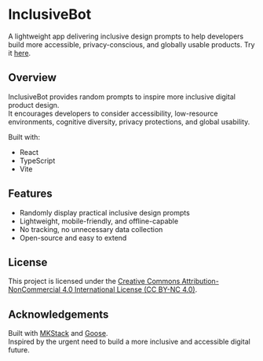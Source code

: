 # InclusiveBot

A lightweight app delivering inclusive design prompts to help developers build more accessible, privacy-conscious, and globally usable products.
Try it [here](https://normal-dolls.surge.sh/).

## Overview

InclusiveBot provides random prompts to inspire more inclusive digital product design.  
It encourages developers to consider accessibility, low-resource environments, cognitive diversity, privacy protections, and global usability.

Built with:
- React
- TypeScript
- Vite

## Features

- Randomly display practical inclusive design prompts
- Lightweight, mobile-friendly, and offline-capable
- No tracking, no unnecessary data collection
- Open-source and easy to extend

## License

This project is licensed under the [Creative Commons Attribution-NonCommercial 4.0 International License (CC BY-NC 4.0)](https://creativecommons.org/licenses/by-nc/4.0/).

## Acknowledgements

Built with [MKStack](https://mkstack.xyz) and [Goose](https://github.com/block/goose).  
Inspired by the urgent need to build a more inclusive and accessible digital future.
